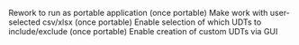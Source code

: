 Rework to run as portable application
(once portable) Make work with user-selected csv/xlsx
(once portable) Enable selection of which UDTs to include/exclude
(once portable) Enable creation of custom UDTs via GUI